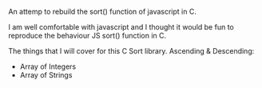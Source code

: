 An attemp to rebuild the sort() function of javascript in C. 

I am well comfortable with javascript and I thought it would be fun to reproduce the behaviour JS sort() function in C. 

The things that I will cover for this C Sort library. 
Ascending & Descending:
- Array of Integers
- Array of Strings
